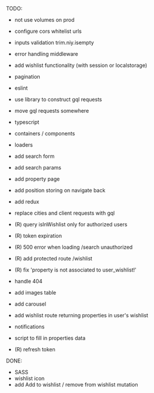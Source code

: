 TODO:

- not use volumes on prod
- configure cors whitelist urls
- inputs validation trim.niy.isempty
- error handling middleware
- add wishlist functionality (with session or localstorage)
- pagination
- eslint
- use library to construct gql requests
- move gql requests somewhere
- typescript
- containers / components
- loaders
- add search form
- add search params
- add property page
- add position storing on navigate back
- add redux

- replace cities and client requests with gql
- (R) query isInWishlist only for authorized users
- (R) token expiration
- (R) 500 error when loading /search unauthorized
- (R) add protected route /wishlist
- (R) fix 'property is not associated to user_wishlist!'
- handle 404
- add images table
- add carousel
- add wishlist route returning properties in user's wishlist
- notifications
- script to fill in properties data
- (R) refresh token

DONE:
- SASS
- wishlist icon
- add Add to wishlist / remove from wishlist mutation